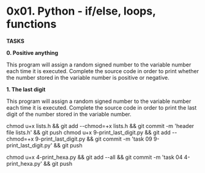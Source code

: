 # 0x01. Python - if/else, loops, functions

<strong>TASKS</strong>

<b>0. Positive anything</b>

<p>This program will assign a random signed number to the variable number each time it is executed. Complete the source code in order to print whether the number stored in the variable number is positive or negative.</p>

<b>1. The last digit</b>


<p>This program will assign a random signed number to the variable number each time it is executed. Complete the source code in order to print the last digit of the number stored in the variable number.</p>

chmod u+x lists.h && git add --chmod=+x lists.h && git commit -m 'header file lists.h' && git push
chmod u+x 9-print_last_digit.py && git add --chmod=+x 9-print_last_digit.py && git commit -m 'task 09 9-print_last_digit.py' && git push

chmod u+x 4-print_hexa.py && git add --all && git commit -m 'task 04 4-print_hexa.py' && git push
